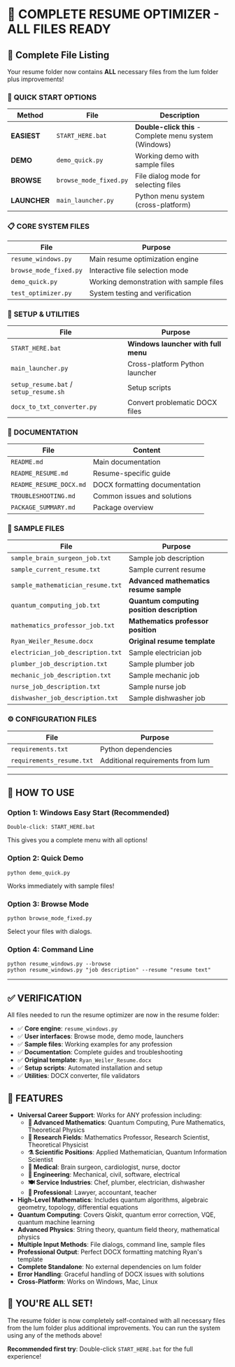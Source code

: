# 🎯 COMPLETE RESUME OPTIMIZER - ALL FILES READY

## 📁 Complete File Listing

Your resume folder now contains **ALL** necessary files from the lum folder plus improvements!

### 🚀 **QUICK START OPTIONS**

| Method | File | Description |
|--------|------|-------------|
| **EASIEST** | `START_HERE.bat` | **Double-click this** - Complete menu system (Windows) |
| **DEMO** | `demo_quick.py` | Working demo with sample files |
| **BROWSE** | `browse_mode_fixed.py` | File dialog mode for selecting files |
| **LAUNCHER** | `main_launcher.py` | Python menu system (cross-platform) |

### 📋 **CORE SYSTEM FILES**

| File | Purpose |
|------|---------|
| `resume_windows.py` | Main resume optimization engine |
| `browse_mode_fixed.py` | Interactive file selection mode |
| `demo_quick.py` | Working demonstration with sample files |
| `test_optimizer.py` | System testing and verification |

### 🔧 **SETUP & UTILITIES**

| File | Purpose |
|------|---------|
| `START_HERE.bat` | **Windows launcher with full menu** |
| `main_launcher.py` | Cross-platform Python launcher |
| `setup_resume.bat` / `setup_resume.sh` | Setup scripts |
| `docx_to_txt_converter.py` | Convert problematic DOCX files |

### 📖 **DOCUMENTATION**

| File | Content |
|------|---------|
| `README.md` | Main documentation |
| `README_RESUME.md` | Resume-specific guide |
| `README_RESUME_DOCX.md` | DOCX formatting documentation |
| `TROUBLESHOOTING.md` | Common issues and solutions |
| `PACKAGE_SUMMARY.md` | Package overview |

### 📄 **SAMPLE FILES**

| File | Purpose |
|------|---------|
| `sample_brain_surgeon_job.txt` | Sample job description |
| `sample_current_resume.txt` | Sample current resume |
| `sample_mathematician_resume.txt` | **Advanced mathematics resume sample** |
| `quantum_computing_job.txt` | **Quantum computing position description** |
| `mathematics_professor_job.txt` | **Mathematics professor position** |
| `Ryan_Weiler_Resume.docx` | **Original resume template** |
| `electrician_job_description.txt` | Sample electrician job |
| `plumber_job_description.txt` | Sample plumber job |
| `mechanic_job_description.txt` | Sample mechanic job |
| `nurse_job_description.txt` | Sample nurse job |
| `dishwasher_job_description.txt` | Sample dishwasher job |

### ⚙️ **CONFIGURATION FILES**

| File | Purpose |
|------|---------|
| `requirements.txt` | Python dependencies |
| `requirements_resume.txt` | Additional requirements from lum |

---

## 🎯 **HOW TO USE**

### Option 1: Windows Easy Start (Recommended)
```
Double-click: START_HERE.bat
```
This gives you a complete menu with all options!

### Option 2: Quick Demo
```
python demo_quick.py
```
Works immediately with sample files!

### Option 3: Browse Mode
```
python browse_mode_fixed.py
```
Select your files with dialogs.

### Option 4: Command Line
```
python resume_windows.py --browse
python resume_windows.py "job description" --resume "resume text"
```

---

## ✅ **VERIFICATION**

All files needed to run the resume optimizer are now in the resume folder:

- ✅ **Core engine**: `resume_windows.py`
- ✅ **User interfaces**: Browse mode, demo mode, launchers
- ✅ **Sample files**: Working examples for any profession
- ✅ **Documentation**: Complete guides and troubleshooting
- ✅ **Original template**: `Ryan_Weiler_Resume.docx`
- ✅ **Setup scripts**: Automated installation and setup
- ✅ **Utilities**: DOCX converter, file validators

## 🚀 **FEATURES**

- **Universal Career Support**: Works for ANY profession including:
  - **🧮 Advanced Mathematics**: Quantum Computing, Pure Mathematics, Theoretical Physics
  - **🔬 Research Fields**: Mathematics Professor, Research Scientist, Theoretical Physicist
  - **⚗️ Scientific Positions**: Applied Mathematician, Quantum Information Scientist
  - **🏥 Medical**: Brain surgeon, cardiologist, nurse, doctor
  - **🔧 Engineering**: Mechanical, civil, software, electrical
  - **🍽️ Service Industries**: Chef, plumber, electrician, dishwasher
  - **💼 Professional**: Lawyer, accountant, teacher
- **High-Level Mathematics**: Includes quantum algorithms, algebraic geometry, topology, differential equations
- **Quantum Computing**: Covers Qiskit, quantum error correction, VQE, quantum machine learning
- **Advanced Physics**: String theory, quantum field theory, mathematical physics
- **Multiple Input Methods**: File dialogs, command line, sample files
- **Professional Output**: Perfect DOCX formatting matching Ryan's template
- **Complete Standalone**: No external dependencies on lum folder
- **Error Handling**: Graceful handling of DOCX issues with solutions
- **Cross-Platform**: Works on Windows, Mac, Linux

## 🎉 **YOU'RE ALL SET!**

The resume folder is now completely self-contained with all necessary files from the lum folder plus additional improvements. You can run the system using any of the methods above!

**Recommended first try**: Double-click `START_HERE.bat` for the full experience!